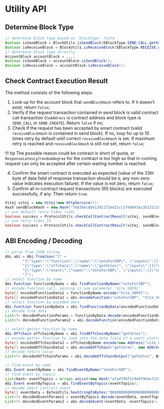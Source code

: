 # Utility API

## Determine Block Type

```java
// determine block type based on 'blockType' field
Boolean isSendBlock = BlockUtils.isSendBlock(EBlockType.SEND_CALL.getValue());
Boolean isReceiveBlock = BlockUtils.isReceiveBlock(EBlockType.RECEIVE.getValue());
// determine block type directly
AccountBlock accountBlock = ...;
Boolean isSendBlock = accountBlock.isSendBlock();
Boolean isReceiveBlock = accountBlock.isReceiveBlock();
```

## Check Contract Execution Result

The method consists of the following steps:

1. Look up for the account block that `sendBlockHash` refers to. If it doesn't exist, return `false`;
2. Verify if the request transaction contained in send block is valid contract call transaction (`toAddress` is contract address and block type is `SEND_CALL` or `SEND_CREATE`). Return `false` if no;
3. Check if the request has been accepted by smart contract (valid `receiveBlockHash` is contained in send block). If no, loop for up to 10 times retry by default until correct `receiveBlockHash` is set. If maximum retry is reached and `receiveBlockHash` is still not set, return `false`; 

!!! tip
    The possible reason could be contract is short of quota, or `ResponseLatency`/`randomDegree` for the contract is too high so that in-coming request can only be accepted after certain waiting number is reached.

4. Confirm the smart contract is executed as expected (value of the 33th byte of data field of response transaction should be `0`; any non-zero value indicates execution failure). If the value is not zero, return `false`;
5. Confirm all in-contract request transactions (RS blocks) are executed successfully, if any. Then return `true`.

```java
Vitej vitej = new Vitej(new HttpService());
Hash sendBlockHash = new Hash("7683bbc8be1391172ed21cc1fe0843ac3b1311109aa329601b73f717e6a93b53");
// use default retry times (=10)
boolean success = ProtocolUtils.checkCallContractResult(vitej, sendBlockHash);
// use retry times 15
boolean success = ProtocolUtils.checkCallContractResult(vitej, sendBlockHash, 15);
```

## ABI Encoding / Decoding
```java
// parse from JSON string
Abi abi = Abi.fromJson("[" +
        "{\"type\":\"function\",\"name\":\"voteForSBP\", \"inputs\":[{\"name\":\"sbpName\",\"type\":\"string\"}]}," +
        "{\"type\":\"offchain\",\"name\":\"getVotes\", \"inputs\":[{\"name\":\"voteAddress\",\"type\":\"address\"}], \"outputs\":[{\"name\":\"sbpName\",\"type\":\"string\"}]}," +
        "{\"type\":\"event\",\"name\":\"VoteForSBP\", \"inputs\":[{\"name\":\"sbpName\",\"type\":\"string\"},{\"name\":\"voteAddress\",\"type\":\"address\"}]}" +
        "]");
// select function by name
Abi.Function functionByName = abi.findFunctionByName("voteForSBP");
// encode function call, passing in one parameter 'Vite_SBP01'
byte[] encodedFunctionData1 = functionByName.encode("Vite_SBP01");
byte[] encodedFunctionData2 = abi.encodeFunction("voteForSBP", "Vite_SBP01");
// select function by encoded data
Abi.Function functionByData = abi.findFunctionByData(encodedFunctionData1);
// decode from data
List<?> decodedFunctionParams = functionByData.decode(encodedFunctionData1);
List<?> decodedFunctionParams2 = abi.decodeFunction(encodedFunctionData1);

// select getter function by name
Abi.Offchain offchainByName = abi.findOffchainByName("getVotes");
// encode getter function to look into the data field of a smart contract
byte[] encodedOffchainData1 = offchainByName.encode(new Address("vite_0996e651f3885e6e6b83dfba8caa095ff7aa248e4a429db7bd"));
byte[] encodedOffchainData2 = abi.encodeOffchain("getVotes", new Address("vite_0996e651f3885e6e6b83dfba8caa095ff7aa248e4a429db7bd"));
// decode return value
List<?> decodedOffchainParams = abi.decodeOffchainOutput("getVotes", BytesUtils.hexStringToBytes("0000000000000000000000000000000000000000000000000000000000000020000000000000000000000000000000000000000000000000000000000000000a566974655f534250303100000000000000000000000000000000000000000000"));

// find event by name
Abi.Event eventByName = abi.findEventByName("VoteForSBP");
// find event by topics
List<Hash> eventTopics = Arrays.asList(new Hash("afa4799f2c9e07964e722c02e1c5b6f1a84aca56854e5b0eba69c2a067843cd1"));
Abi.Event eventByTopics = abi.findEventByTopics(eventTopics);
// decode smart contract event
byte[] eventData = BytesUtils.hexStringToBytes("000000000000000000000000000000000000000000000000000000000000004000000000000000000000000996e651f3885e6e6b83dfba8caa095ff7aa248e00000000000000000000000000000000000000000000000000000000000000000a566974655f534250303100000000000000000000000000000000000000000000");
List<?> decodedEventParams1 = eventByTopics.decode(eventData, eventTopics);
List<?> decodedEventParams2 = abi.decodeEvent(eventData, eventTopics);
```
